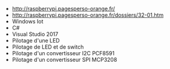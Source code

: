 - http://raspberrypi.pagesperso-orange.fr/
- http://raspberrypi.pagesperso-orange.fr/dossiers/32-01.htm
- Windows Iot
- C#
- Visual Studio 2017
- Pilotage d'une LED
- Pilotage de LED et de switch
- Pilotage d'un convertisseur I2C PCF8591
- Pilotage d'un convertisseur SPI MCP3208
